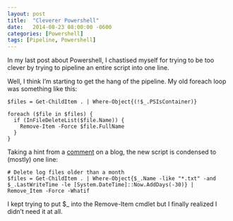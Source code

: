```yaml
---
layout: post
title:  "Cleverer Powershell"
date:   2014-08-23 08:00:00 -0600
categories: [Powershell]
tags: [Pipeline, Powershell]
---
```


In my last post about Powershell, I chastised myself for trying to be too clever by trying to pipeline an entire script into one line.

Well, I think I’m starting to get the hang of the pipeline. My old foreach loop was something like this:

```posh
$files = Get-ChildItem . | Where-Object{(!$_.PSIsContainer)}

foreach ($file in $files) {
  if (InFileDeleteList($file.Name)) {
    Remove-Item -Force $file.FullName
  }
}
```

Taking a hint from a [comment](http://www.networknet.nl/apps/wp/published/powershell-delete-files-older-than-x-days) on a blog, the new script is condensed to (mostly) one line:

```posh
# Delete log files older than a month
$files = Get-ChildItem . | Where-Object{$_.Name -like "*.txt" -and $_.LastWriteTime -le [System.DateTime]::Now.AddDays(-30)} | Remove_Item -Force -Whatif
```

I kept trying to put $_ into the Remove-Item cmdlet but I finally realized I didn’t need it at all.
